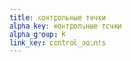 ```yaml
---
title: контрольные точки
alpha_key: контрольные точки
alpha_group: К
link_key: control_points
---
```

